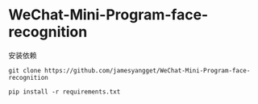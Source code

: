 # WeChat-Mini-Program-face-recognition

安装依赖
```
git clone https://github.com/jamesyangget/WeChat-Mini-Program-face-recognition

pip install -r requirements.txt
```
